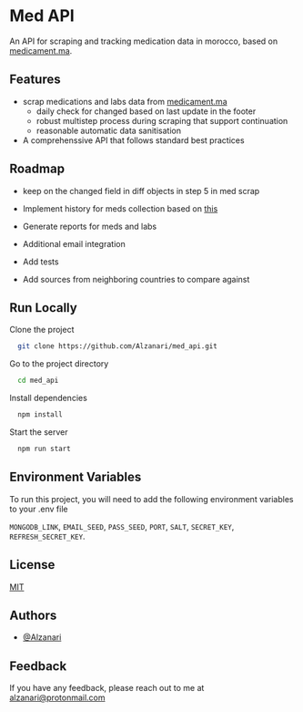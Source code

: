 # Med API

An API for scraping and tracking medication data in morocco, based on [medicament.ma](https://medicament.ma/).

## Features

- scrap medications and labs data from [medicament.ma](https://medicament.ma/)
  - daily check for changed based on last update in the footer
  - robust multistep process during scraping that support continuation
  - reasonable automatic data sanitisation
- A comprehenssive API that follows standard best practices

## Roadmap

- keep on the changed field in diff objects in step 5 in med scrap

- Implement history for meds collection based on [this](https://stackoverflow.com/a/57719789/19436394)

- Generate reports for meds and labs

- Additional email integration

- Add tests

- Add sources from neighboring countries to compare against

## Run Locally

Clone the project

```bash
  git clone https://github.com/Alzanari/med_api.git
```

Go to the project directory

```bash
  cd med_api
```

Install dependencies

```bash
  npm install
```

Start the server

```bash
  npm run start
```

## Environment Variables

To run this project, you will need to add the following environment variables to your .env file

`MONGODB_LINK`,
`EMAIL_SEED`,
`PASS_SEED`,
`PORT`,
`SALT`,
`SECRET_KEY`,
`REFRESH_SECRET_KEY`.

## License

[MIT](https://choosealicense.com/licenses/mit/)

## Authors

- [@Alzanari](https://github.com/Alzanari/)

## Feedback

If you have any feedback, please reach out to me at alzanari@protonmail.com
